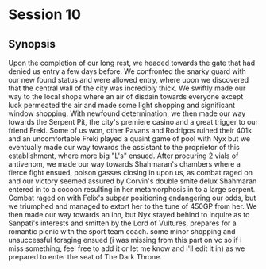 # Session 10

## Synopsis
Upon the completion of our long rest, we headed towards the gate that had denied us entry a few days before. We confronted the snarky guard with our new found status and were allowed entry, where upon we discovered that the central wall of the city was incredibly thick. We swiftly made our way to the local shops where an air of disdain towards everyone except luck permeated the air and made some light shopping and significant window shopping. With newfound determination, we then made our way towards the Serpent Pit, the city's premiere casino and a great trigger to our friend Freki. Some of us won, other Pavans and Rodrigos ruined their 401k and an uncomfortable Freki played a quaint game of pool with Nyx but we eventually made our way towards the assistant to the proprietor of this establishment, where more big "L's" ensued. After procuring 2 vials of antivenom, we made our way towards Shahmaran's chambers where a fierce fight ensued, poison gasses closing in upon us, as combat raged on and our victory seemed assured by Corvin's double smite delux Shahmaran entered in to a cocoon resulting in her metamorphosis in to a large serpent. Combat raged on with Felix's subpar positioning endangering our odds, but we triumphed and managed to extort her to the tune of 450GP from her. We then made our way towards an inn, but Nyx stayed behind to inquire as to Sanpati's interests and smitten by the Lord of Vultures, prepares for a romantic picnic with the sport team coach. some minor shopping and unsuccessful foraging ensued  (i was missing from this part on vc so if i miss something, feel free to add it or let me know and i'll edit it in) as we prepared to enter the seat of The Dark Throne.
